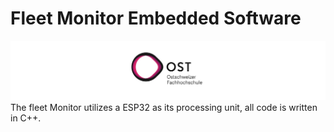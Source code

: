 # Fleet Monitor Embedded Software
![Banner](https://github.com/SA-OST-2021/fleet-monitor-docs/blob/main/ost_banner.jpg?raw=true)
The fleet Monitor utilizes a ESP32 as its processing unit, all code is written in C++.
